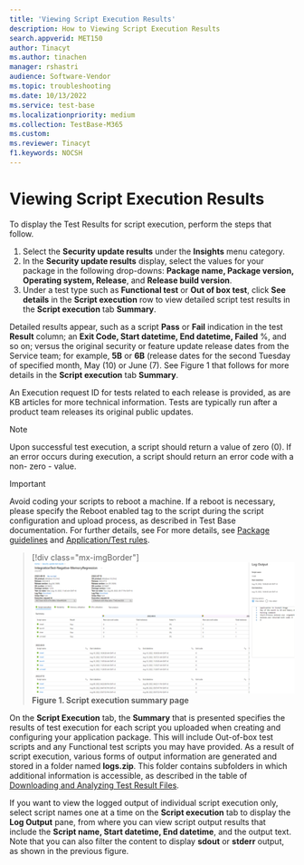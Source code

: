 ```yaml
---
title: 'Viewing Script Execution Results'
description: How to Viewing Script Execution Results
search.appverid: MET150
author: Tinacyt
ms.author: tinachen
manager: rshastri
audience: Software-Vendor
ms.topic: troubleshooting
ms.date: 10/13/2022
ms.service: test-base
ms.localizationpriority: medium
ms.collection: TestBase-M365
ms.custom:
ms.reviewer: Tinacyt
f1.keywords: NOCSH
---
```


# Viewing Script Execution Results

To display the Test Results for script execution, perform the steps that follow.

1. Select the **Security update results** under the **Insights** menu category.
1. In the **Security update results** display, select the values for your package in the following drop-downs: **Package name, Package version, Operating system, Release**, and **Release build version**.
1. Under a test type such as **Functional test** or **Out of box test**, click **See details** in the **Script execution** row to view detailed script test results in the **Script execution** tab **Summary**.

Detailed results appear, such as a script **Pass** or **Fail** indication in the test **Result** column; an **Exit Code, Start datetime, End datetime, Failed** %, and so on; versus the original security or feature update release dates from the Service team; for example, **5B** or **6B** (release dates for the second Tuesday of specified month, May (10) or June (7). See Figure 1 that follows for more details in the **Script execution** tab **Summary**.

An Execution request ID for tests related to each release is provided, as are KB articles for more technical information. Tests are typically run after a product team releases its original public updates.

 > [!NOTE]
 > Upon successful test execution, a script should return a value of zero (0). If an error occurs during execution, a script should return an error code with a non-    zero - value.

 > [!IMPORTANT]
 > Avoid coding your scripts to reboot a machine. If a reboot is necessary, please specify the Reboot enabled tag to the script during the script configuration and upload process, as described in Test Base documentation. For further details, see For more details, see [Package guidelines](contentguideline.md) and [Application/Test rules](rules.md).

 > [!div class="mx-imgBorder"]
 > ![Screenshot shows Script Execution Summary.](Media/scriptexecution01.png)
 > **Figure 1. Script execution summary page**

On the **Script Execution** tab, the **Summary** that is presented specifies the results of test execution for each script you uploaded when creating and configuring your application package. This will include Out-of-box test scripts and any Functional test scripts you may have provided. As a result of script execution, various forms of output information are generated and stored in a folder named **logs.zip**. This folder contains subfolders in which additional information is accessible, as described in the table of [Downloading and Analyzing Test Result Files](download-analyze-test-result-files.md).

If you want to view the logged output of individual script execution only, select script names one at a time on the **Script execution** tab to display the **Log Output** pane, from where you can view script output results that include the **Script name, Start datetime, End datetime**, and the output text. Note that you can also filter the content to display **sdout** or **stderr** output, as shown in the previous figure.
